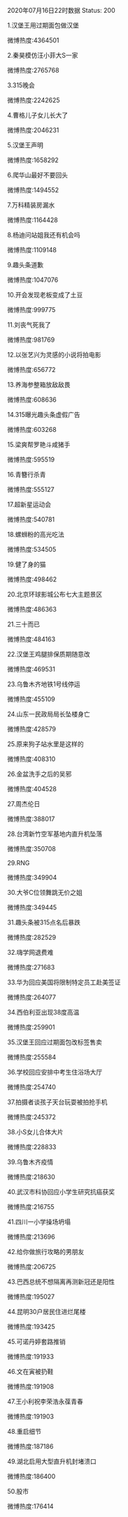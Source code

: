 2020年07月16日22时数据
Status: 200

1.汉堡王用过期面包做汉堡

微博热度:4364501

2.秦昊模仿汪小菲大S一家

微博热度:2765768

3.315晚会

微博热度:2242625

4.曹格儿子女儿长大了

微博热度:2046231

5.汉堡王声明

微博热度:1658292

6.爬华山最好不要回头

微博热度:1494552

7.万科精装房漏水

微博热度:1164428

8.杨迪问站姐我还有机会吗

微博热度:1109148

9.趣头条道歉

微博热度:1047076

10.开会发现老板变成了土豆

微博热度:999775

11.刘丧气死我了

微博热度:981769

12.以张艺兴为灵感的小说将拍电影

微博热度:656772

13.养海参整箱放敌敌畏

微博热度:608636

14.315曝光趣头条虚假广告

微博热度:603268

15.梁爽帮罗艳斗咸猪手

微博热度:595519

16.青簪行杀青

微博热度:555127

17.超新星运动会

微博热度:540781

18.螺蛳粉的高光吃法

微博热度:534505

19.健了身的猫

微博热度:498462

20.北京环球影城公布七大主题景区

微博热度:486363

21.三十而已

微博热度:484163

22.汉堡王鸡腿排保质期随意改

微博热度:469531

23.乌鲁木齐地铁1号线停运

微博热度:455109

24.山东一民政局局长坠楼身亡

微博热度:428579

25.原来狗子站水里是这样的

微博热度:408310

26.金盆洗手之后的吴邪

微博热度:404528

27.周杰伦日

微博热度:388017

28.台湾新竹空军基地内直升机坠落

微博热度:350708

29.RNG

微博热度:349904

30.大爷C位领舞跳无价之姐

微博热度:349445

31.趣头条被315点名后暴跌

微博热度:282529

32.嗨学网退费难

微博热度:271683

33.华为回应美国将限制特定员工赴美签证

微博热度:264077

34.西伯利亚出现38度高温

微博热度:259901

35.汉堡王回应过期面包改标签售卖

微博热度:255584

36.学校回应安排中考生住浴场大厅

微博热度:254740

37.拍摄者谈孩子天台玩耍被拍抢手机

微博热度:245372

38.小S女儿合体大片

微博热度:228833

39.乌鲁木齐疫情

微博热度:218630

40.武汉市科协回应小学生研究抗癌获奖

微博热度:216755

41.四川一小学操场坍塌

微博热度:213696

42.给你做旅行攻略的男朋友

微博热度:206725

43.巴西总统不想隔离再测新冠还是阳性

微博热度:195027

44.昆明30户居民住进烂尾楼

微博热度:193425

45.可诺丹婷套路推销

微博热度:191933

46.文在寅被扔鞋

微博热度:191908

47.王小利祝李荣浩永葆青春

微博热度:191903

48.重启细节

微博热度:187186

49.湖北启用大型直升机封堵溃口

微博热度:186400

50.股市

微博热度:176414

